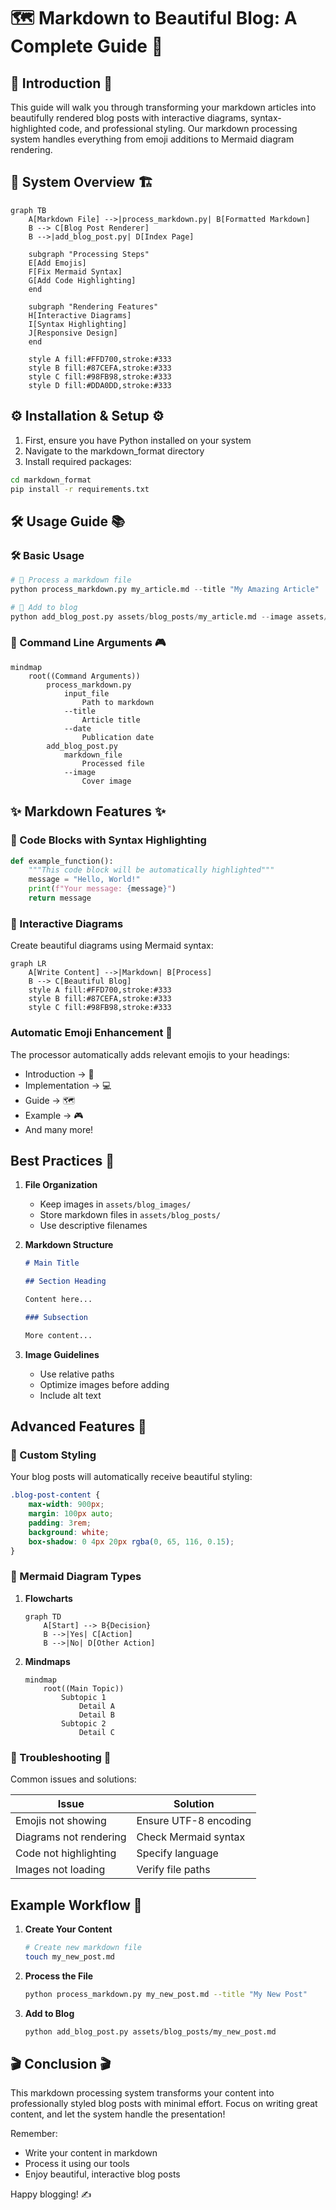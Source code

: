 # 🗺️ Markdown to Beautiful Blog: A Complete Guide 🎨

## 🌟 Introduction 🌟

This guide will walk you through transforming your markdown articles into beautifully rendered blog posts with interactive diagrams, syntax-highlighted code, and professional styling. Our markdown processing system handles everything from emoji additions to Mermaid diagram rendering.

## 📖 System Overview 🏗️

```mermaid
graph TB
    A[Markdown File] -->|process_markdown.py| B[Formatted Markdown]
    B --> C[Blog Post Renderer]
    B -->|add_blog_post.py| D[Index Page]
    
    subgraph "Processing Steps"
    E[Add Emojis]
    F[Fix Mermaid Syntax]
    G[Add Code Highlighting]
    end
    
    subgraph "Rendering Features"
    H[Interactive Diagrams]
    I[Syntax Highlighting]
    J[Responsive Design]
    end
    
    style A fill:#FFD700,stroke:#333
    style B fill:#87CEFA,stroke:#333
    style C fill:#98FB98,stroke:#333
    style D fill:#DDA0DD,stroke:#333
```

## ⚙️ Installation & Setup ⚙️

1. First, ensure you have Python installed on your system
2. Navigate to the markdown_format directory
3. Install required packages:

```bash
cd markdown_format
pip install -r requirements.txt
```

## 🛠️ Usage Guide 📚

### 🛠️ Basic Usage

```python
# 📌 Process a markdown file
python process_markdown.py my_article.md --title "My Amazing Article"

# 📌 Add to blog
python add_blog_post.py assets/blog_posts/my_article.md --image assets/my_image.jpg
```

### 📌 Command Line Arguments 🎮

```mermaid
mindmap
    root((Command Arguments))
        process_markdown.py
            input_file
                Path to markdown
            --title
                Article title
            --date
                Publication date
        add_blog_post.py
            markdown_file
                Processed file
            --image
                Cover image
```

## ✨ Markdown Features ✨

### 📌 Code Blocks with Syntax Highlighting

```python
def example_function():
    """This code block will be automatically highlighted"""
    message = "Hello, World!"
    print(f"Your message: {message}")
    return message
```

### 📌 Interactive Diagrams

Create beautiful diagrams using Mermaid syntax:

```mermaid
graph LR
    A[Write Content] -->|Markdown| B[Process]
    B --> C[Beautiful Blog]
    style A fill:#FFD700,stroke:#333
    style B fill:#87CEFA,stroke:#333
    style C fill:#98FB98,stroke:#333
```

### Automatic Emoji Enhancement 🎯

The processor automatically adds relevant emojis to your headings:
- Introduction → 🌟
- Implementation → 💻
- Guide → 🗺️
- Example → 🎮
- And many more!

## Best Practices 📝

1. **File Organization**
   - Keep images in `assets/blog_images/`
   - Store markdown files in `assets/blog_posts/`
   - Use descriptive filenames

2. **Markdown Structure**
   ```markdown
   # Main Title
   
   ## Section Heading
   
   Content here...
   
   ### Subsection
   
   More content...
   ```

3. **Image Guidelines**
   - Use relative paths
   - Optimize images before adding
   - Include alt text

## Advanced Features 🚀

### 📌 Custom Styling

Your blog posts will automatically receive beautiful styling:

```css
.blog-post-content {
    max-width: 900px;
    margin: 100px auto;
    padding: 3rem;
    background: white;
    box-shadow: 0 4px 20px rgba(0, 65, 116, 0.15);
}
```

### 📌 Mermaid Diagram Types

1. **Flowcharts**
   ```mermaid
   graph TD
       A[Start] --> B{Decision}
       B -->|Yes| C[Action]
       B -->|No| D[Other Action]
   ```

2. **Mindmaps**
   ```mermaid
   mindmap
       root((Main Topic))
           Subtopic 1
               Detail A
               Detail B
           Subtopic 2
               Detail C
   ```

### 📌 Troubleshooting 🔧

Common issues and solutions:

| Issue | Solution |
|-------|----------|
| Emojis not showing | Ensure UTF-8 encoding |
| Diagrams not rendering | Check Mermaid syntax |
| Code not highlighting | Specify language |
| Images not loading | Verify file paths |

## Example Workflow 🎯

1. **Create Your Content**
   ```bash
   # Create new markdown file
   touch my_new_post.md
   ```

2. **Process the File**
   ```bash
   python process_markdown.py my_new_post.md --title "My New Post"
   ```

3. **Add to Blog**
   ```bash
   python add_blog_post.py assets/blog_posts/my_new_post.md
   ```

## 🎬 Conclusion 🎬

This markdown processing system transforms your content into professionally styled blog posts with minimal effort. Focus on writing great content, and let the system handle the presentation!

Remember:
- Write your content in markdown
- Process it using our tools
- Enjoy beautiful, interactive blog posts

Happy blogging! ✍️